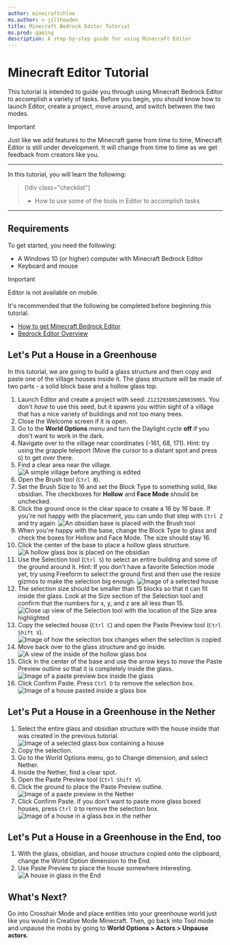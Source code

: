 ```yaml
---
author: minecraftchloe
ms.author: v-jillheaden
title: Minecraft Bedrock Editor Tutorial
ms.prod: gaming
description: A step-by-step guide for using Minecraft Editor
---
```


# Minecraft Editor Tutorial

This tutorial is intended to guide you through using Minecraft Bedrock Editor to accomplish a variety of tasks. Before you begin, you should know how to launch Editor, create a project, move around, and switch between the two modes.

> [!IMPORTANT]
> Just like we add features to the Minecraft game from time to time, Minecraft Editor is still under development.
> It will change from time to time as we get feedback from creators like you.

--------

In this tutorial, you will learn the following:

> [!div class="checklist"]
>
> - How to use some of the tools in Editor to accomplish tasks

--------

## Requirements

To get started, you need the following:

- A Windows 10 (or higher) computer with Minecraft Bedrock Editor
- Keyboard and mouse

> [!IMPORTANT]
> Editor is not available on mobile.

It's recommended that the following be completed before beginning this tutorial.

- [How to get Minecraft Bedrock Editor](EditorInstallation.md)
- [Bedrock Editor Overview](EditorOverview.md)

## Let's Put a House in a Greenhouse

In this tutorial, we are going to build a glass structure and then copy and paste one of the village houses inside it. The glass structure will be made of two parts - a solid block base and a hollow glass top.

1. Launch Editor and create a project with seed: `2123293805289839865`. You don't *have* to use this seed, but it spawns you within sight of a village that has a nice variety of buildings and not too many trees.
1. Close the Welcome screen if it is open.
1. Go to the **World Options** menu and turn the Daylight cycle **off** if you don't want to work in the dark.
1. Navigate over to the village near coordinates (-161, 68, 171). Hint: try using the grapple teleport (Move the cursor to a distant spot and press `G`) to get over there.
1. Find a clear area near the village.
![A simple village before anything is edited](Media/Editor/editor_tutorial_greenhouse_1_.png)
1. Open the Brush tool (`Ctrl B`).
1. Set the Brush Size to 16 and set the Block Type to something solid, like obsidian. The checkboxes for **Hollow** and **Face Mode** should be unchecked.
1. Click the ground once in the clear space to create a 16 by 16 base. If you're not happy with the placement, you can undo that step with `Ctrl Z` and try again.
![An obsidian base is placed with the Brush tool](Media/Editor/editor_tutorial_greenhouse_2_base.png)
1. When you're happy with the base, change the Block Type to glass and check the boxes for Hollow and Face Mode. The size should stay 16.
1. Click the center of the base to place a hollow glass structure.
![A hollow glass box is placed on the obsidian](Media/Editor/editor_tutorial_greenhouse_3_glass.png)
1. Use the Selection tool (`Ctrl S`) to select an entire building and some of the ground around it. Hint: If you don't have a favorite Selection mode yet, try using Freeform to select the ground first and then use the resize gizmos to make the selection big enough.
![Image of a selected house](Media/Editor/editor_tutorial_greenhouse_5_house.png)
1. The selection size should be smaller than 15 blocks so that it can fit inside the glass. Look at the Size section of the Selection tool and confirm that the numbers for x, y, and z are all less than 15.
![Close up view of the Selection tool with the location of the Size area highlighted](Media/Editor/editor_tutorial_greenhouse_6_selection_size.png)
1. Copy the selected house (`Ctrl C`) and open the Paste Preview tool (`Ctrl Shift V`).
![Image of how the selection box changes when the selection is copied](Media/Editor/editor_tutorial_greenhouse_6_copied.png)
1. Move back over to the glass structure and go inside.
![A view of the inside of the hollow glass box](Media/Editor/editor_tutorial_greenhouse_4_inside.png)
1. Click in the center of the base and use the arrow keys to move the Paste Preview outline so that it is completely inside the glass.
![Image of a paste preview box inside the glass](Media/Editor/editor_tutorial_greenhouse_7_paste_preview.png)
1. Click Confirm Paste. Press `Ctrl D` to remove the selection box.
![Image of a house pasted inside a glass box](Media/Editor/editor_tutorial_greenhouse_8_pasted_house.png)

## Let's Put a House in a Greenhouse in the Nether

1. Select the entire glass and obsidian structure with the house inside that was created in the previous tutorial.
![Image of a selected glass box containing a house](Media/Editor/editor_tutorial_greenhouse_9_.png)
1. Copy the selection.
1. Go to the World Options menu, go to Change dimension, and select Nether.
1. Inside the Nether, find a clear spot.
1. Open the Paste Preview tool (`Ctrl Shift V`).
1. Click the ground to place the Paste Preview outline.
![Image of a paste preview in the Nether](Media/Editor/editor_tutorial_greenhouse_10_nether.png)
1. Click Confirm Paste. If you don't want to paste more glass boxed houses, press `Ctrl D` to remove the selection box.
![Image of a house in a glass box in the nether](Media/Editor/editor_tutorial_greenhouse_12_done.png)

## Let's Put a House in a Greenhouse in the End, too

1. With the glass, obsidian, and house structure copied onto the clipboard, change the World Option dimension to the End.
1. Use Paste Preview to place the house somewhere interesting.
![A house in glass in the End](Media/Editor/editor_tutorial_greenhouse_13_end.png)

## What's Next?

Go into Crosshair Mode and place entities into your greenhouse world just like you would in Creative Mode Minecraft. Then, go back into Tool mode and unpause the mobs by going to **World Options > Actors > Unpause actors**.
